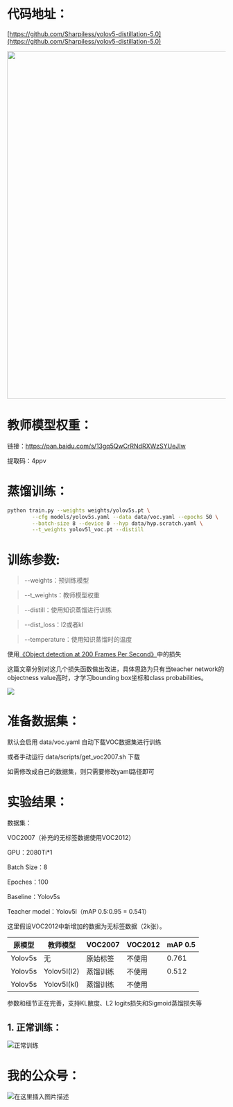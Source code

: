 # 代码地址：

[https://github.com/Sharpiless/yolov5-distillation-5.0](https://github.com/Sharpiless/yolov5-distillation-5.0)

<img width="800" src="https://user-images.githubusercontent.com/26833433/98699617-a1595a00-2377-11eb-8145-fc674eb9b1a7.jpg"></a>

# 教师模型权重：

链接：[https://pan.baidu.com/s/13gq5QwCrRNdRXWzSYUeJIw ](https://pan.baidu.com/s/13gq5QwCrRNdRXWzSYUeJIw )

提取码：4ppv 

# 蒸馏训练：

```bash
python train.py --weights weights/yolov5s.pt \
        --cfg models/yolov5s.yaml --data data/voc.yaml --epochs 50 \
        --batch-size 8 --device 0 --hyp data/hyp.scratch.yaml \
        --t_weights yolov5l_voc.pt --distill
```

# 训练参数:

> --weights：预训练模型

> --t_weights：教师模型权重

> --distill：使用知识蒸馏进行训练

> --dist_loss：l2或者kl

> --temperature：使用知识蒸馏时的温度


使用[《Object detection at 200 Frames Per Second》](https://arxiv.org/pdf/1805.06361.pdf)中的损失

这篇文章分别对这几个损失函数做出改进，具体思路为只有当teacher network的objectness value高时，才学习bounding box坐标和class probabilities。

![](https://github.com/Sharpiless/Yolov5-distillation-train-inference/blob/main/data/images/full_loss.png)

# 准备数据集：

默认会启用 data/voc.yaml 自动下载VOC数据集进行训练

或者手动运行 data/scripts/get_voc2007.sh 下载

如需修改成自己的数据集，则只需要修改yaml路径即可

# 实验结果：

数据集：

VOC2007（补充的无标签数据使用VOC2012）

GPU：2080Ti*1

Batch Size：8

Epoches：100

Baseline：Yolov5s

Teacher model：Yolov5l（mAP 0.5:0.95 = 0.541）


这里假设VOC2012中新增加的数据为无标签数据（2k张）。

| 原模型     | 教师模型    | VOC2007 | VOC2012 | mAP 0.5 |
|---------|---------|---------|---------|--------------|
| Yolov5s | 无       | 原始标签    | 不使用     | 0.761        |
| Yolov5s | Yolov5l(l2) | 蒸馏训练    | 不使用     | 0.512        |
| Yolov5s | Yolov5l(kl) | 蒸馏训练    | 不使用     |         |

参数和细节正在完善，支持KL散度、L2 logits损失和Sigmoid蒸馏损失等

## 1. 正常训练：
![正常训练](https://github.com/Sharpiless/yolov5-distillation-5.0/blob/main/images/%E6%AD%A3%E5%B8%B8%E8%AE%AD%E7%BB%83.png)

# 我的公众号：

![在这里插入图片描述](https://img-blog.csdnimg.cn/20210310070958646.png?x-oss-process=image/watermark,type_ZmFuZ3poZW5naGVpdGk,shadow_10,text_aHR0cHM6Ly9ibG9nLmNzZG4ubmV0L3dlaXhpbl80NDkzNjg4OQ==,size_16,color_FFFFFF,t_70)

